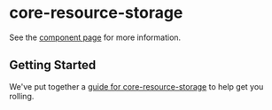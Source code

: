 # core-resource-storage

See the [component page](http://TylerGarlick.github.io/core-resource-storage) for more information.

## Getting Started

We've put together a [guide for core-resource-storage](http://www.polymer-project.org/docs/start/reusableelements.html) to help get you rolling.
